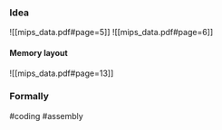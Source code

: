 ### Idea
![[mips_data.pdf#page=5]]
![[mips_data.pdf#page=6]]
#### Memory layout
![[mips_data.pdf#page=13]]

### Formally

#coding #assembly 



